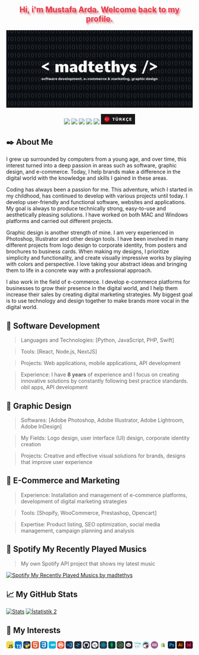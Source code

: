 <h2 align="center" style="color:#e63946;text-shadow: 3px 4px 4px rgba(205, 50, 70, 0.7);">Hi, i'm Mustafa Arda. Welcome back to my profile. <br></h2>
<img src="./welcome.png" alt="Welcome to madtethys's github profile."></img>
<p align="center">
    <a href="https://github.com/madtethys" target"blank_"><img src="https://img.shields.io/badge/GitHub%20-191717.svg?&style=for-the-badge&logo=github&logoColor=white"></a>
    <a href="https://www.instagram.com/mdusova/" target"blank_"><img src="https://img.shields.io/badge/INSTAGRAM%20-191717.svg?&style=for-the-badge&logo=instagram&logoColor=white"></a>
<a href="https://open.spotify.com/user/31e4wu2ua42rf5qvqaukgjwgz7tu" target"blank_"><img src="https://img.shields.io/badge/Spotify%20-191717.svg?&style=for-the-badge&logo=spotify&logoColor=white"></a>
<a href="https://x.com/madgrafik" target"blank_"><img src="https://i.hizliresim.com/lzfsyes.png" style="height: 28px;"></a>
    <a href="https://github.com/madtethys/" target"blank_"><img src="https://komarev.com/ghpvc/?username=madtethys&label=Profile%20Views&color=191717&style=for-the-badge" style="width:101.75; height:28;"></a>
<a href="https://github.com/madtethys/madtethys/blob/main/README.md" target"blank_"><img src="./TurkishButton.png" style="height: 28px;"></a>
</p> 

## ✒️ About Me
I grew up surrounded by computers from a young age, and over time, this interest turned into a deep passion in areas such as software, graphic design, and e-commerce. Today, I help brands make a difference in the digital world with the knowledge and skills I gained in these areas.

Coding has always been a passion for me. This adventure, which I started in my childhood, has continued to develop with various projects until today. I develop user-friendly and functional software, websites and applications. My goal is always to produce technically strong, easy-to-use and aesthetically pleasing solutions. I have worked on both MAC and Windows platforms and carried out different projects.

Graphic design is another strength of mine. I am very experienced in Photoshop, Illustrator and other design tools. I have been involved in many different projects from logo design to corporate identity, from posters and brochures to business cards. When making my designs, I prioritize simplicity and functionality, and create visually impressive works by playing with colors and perspective. I love taking your abstract ideas and bringing them to life in a concrete way with a professional approach.

I also work in the field of e-commerce. I develop e-commerce platforms for businesses to grow their presence in the digital world, and I help them increase their sales by creating digital marketing strategies. My biggest goal is to use technology and design together to make brands more vocal in the digital world.

## 🚀 Software Development
> Languages ​​and Technologies: [Python, JavaScript, PHP, Swift]

> Tools: [React, Node.js, NextJS]
 
> Projects: Web applications, mobile applications, API development
 
> Experience: I have **8 years** of experience and I focus on creating innovative solutions by constantly following best practice standards. obil apps, API development

## 🎨 Graphic Design
> Softwares: [Adobe Photoshop, Adobe Illustrator, Adobe Lightroom, Adobe InDesign]

> My Fields: Logo design, user interface (UI) design, corporate identity creation
 
> Projects: Creative and effective visual solutions for brands, designs that improve user experience

## 🛒 E-Commerce and Marketing
> Experience: Installation and management of e-commerce platforms, development of digital marketing strategies

> Tools: [Shopify, WooCommerce, Prestashop, Opencart]

> Expertise: Product listing, SEO optimization, social media management, campaign planning and analysis

## 🎵 Spotify My Recently Played Musics
> My own Spotify API project that shows my latest music

[![Spotify My Recently Played Musics by madtethys](https://spotify.mdusova.com/api?user=31e4wu2ua42rf5qvqaukgjwgz7tu)](https://spotify.mdusova.com/api?user=31e4wu2ua42rf5qvqaukgjwgz7tu)

## 📈 My GitHub Stats
[![Stats](https://github-readme-stats.vercel.app/api?username=madtethys&show_icons=true&theme=tokyonight)](https://github-readme-stats.vercel.app/api?username=madtethys&show_icons=true&theme=tokyonight) [![İstatistik 2](https://github-readme-stats.vercel.app/api/top-langs/?username=madtethys&layout=compact&theme=tokyonight)](https://github-readme-stats.vercel.app/api/top-langs/?username=madtethys&layout=compact&theme=tokyonight)

## 🎯 My Interests
[![MyInterests](./MyFocus.png)](https://mdusova.com/)
